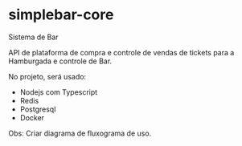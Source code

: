 # simplebar-core
Sistema de Bar

API de plataforma de compra e controle de vendas de tickets para a Hamburgada e controle de Bar.

No projeto, será usado:
 * Nodejs com Typescript
 * Redis
 * Postgresql
 * Docker

Obs: Criar diagrama de fluxograma de uso.
